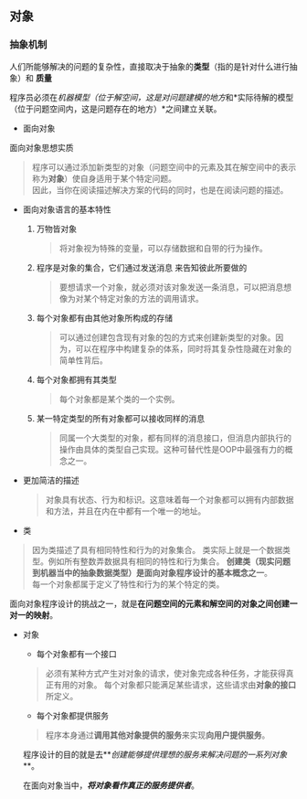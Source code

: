 ## 对象

### 抽象机制

人们所能够解决的问题的复杂性，直接取决于抽象的**类型**（指的是针对什么进行抽象）和 **质量**

程序员必须在*机器模型（位于解空间，这是对问题建模的地方*和*实际待解的模型（位于问题空间内，这是问题存在的地方）*之间建立关联。

* 面向对象

面向对象思想实质
> 程序可以通过添加新类型的对象（问题空间中的元素及其在解空间中的表示称为**对象**）使自身适用于某个特定问题。  
因此，当你在阅读描述解决方案的代码的同时，也是在阅读问题的描述。

* 面向对象语言的基本特性
  1. 万物皆对象    
	 >将对象视为特殊的变量，可以存储数据和自带的行为操作。
  2. 程序是对象的集合，它们通过发送消息 来告知彼此所要做的  
     >要想请求一个对象，就必须对该对象发送一条消息，可以把消息想像为对某个特定对象的方法的调用请求。
  3. 每个对象都有由其他对象所构成的存储  
     > 可以通过创建包含现有对象的包的方式来创建新类型的对象。因为，可以在程序中构建复杂的体系，同时将其复杂性隐藏在对象的简单性背后。
  4. 每个对象都拥有其类型    
      >每个对象都是某个类的一个实例。
  5. 某一特定类型的所有对象都可以接收同样的消息
     >同属一个大类型的对象，都有同样的消息接口，但消息内部执行的操作由具体的类型自己实现。这种可替代性是OOP中最强有力的概念之一。

 * 更加简洁的描述

   > 对象具有状态、行为和标识。这意味着每一个对象都可以拥有内部数据和方法，并且在内在中都有一个唯一的地址。



* 类

> 因为类描述了具有相同特性和行为的对象集合。
类实际上就是一个数据类型。例如所有整数弄数据具有相同的特性和行为集合。 
**创建类（现实问题到机器当中的抽象数据类型）是面向对象程序设计的基本概念之一**。  
每一个对象都属于定义了特性和行为的某个特定的类。  

  面向对象程序设计的挑战之一，就是**在问题空间的元素和解空间的对象之间创建一对一的映射**。
* 对象
	* 每个对象都有一个接口
	>必须有某种方式产生对对象的请求，使对象完成各种任务，才能获得真正有用的对象。
	>每个对象都只能满足某些请求，这些请求由**对象的接口**所定义。

	* 每个对象都提供服务
	>程序本身通过**调用其他对象提供的服务**来实现**向用户提供服务**。

	程序设计的目的就是去**_创建能够提供理想的服务来解决问题的一系列对象_**。

	在面向对象当中，**_将对象看作真正的服务提供者_**。
